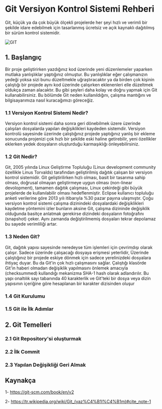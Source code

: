 # Git Versiyon Kontrol Sistemi Rehberi
Git, küçük ya da çok büyük ölçekli projelerde her şeyi hızlı ve verimli bir şekilde idare edebilmek için tasarlanmış ücretsiz ve açık kaynaklı dağıtılmış bir sürüm kontrol sistemidir.

![GIT](https://git-scm.com/images/logo@2x.png)

## 1. Başlangıç
Bir proje geliştirirken yazdığınız kod üzerinde yeni düzenlemeler yaparken mutlaka yanlışlıklar yaptığınız olmuştur. Bu yanlışlıklar eğer çalışmanızın yedeği yoksa sizi bunu düzeltmekle uğraştıracaktır ya da birden çok kişinin çalıştığı bir projede aynı kod üzerinde çalışırken eklenenleri elle düzeltmek oldukça zaman alacaktır. Bu gibi şeyleri daha kolay ve doğru yapmak için Git kullanabilirsiniz. Bu bölümde Git neden kullanıldığını, çalışma mantığını ve bilgisayarımıza nasıl kuracağımızı göreceğiz. 
### 1.1 Versiyon Kontrol Sistemi Nedir?
Versiyon kontrol sistemi daha sonra geri dönebilmek üzere üzerinde çalışılan dosyalarda yapılan değişiklikleri kaydeden sistemdir. Versiyon kontrolü sayesinde üzerinde çalıştığınız projede yaptığınız yanlış bir ekleme sonucunda projenizi çok hızlı bir şekilde eski haline getirebilir, yeni özellikler eklerken yedek dosyaların oluşturduğu karmaşıklığı önleyebilirsiniz. 

### 1.2 Git Nedir?
Git, 2005 yılında Linux Geliştirme Topluluğu (Linux development community özellikle Linus Torvalds) tarafından geliştirilmiş dağıtık çalışan bir versiyon kontrol sistemidir. Git geliştirilirken hızlı olması, basit bir tasarıma sahip olması, doğrusal olmayan geliştirmeye uygun olması (non-linear devolopment), tamamen dağıtık çalışması, Linux çekirdeği gibi büyük projelerde de kullanılabilir olması hedeflenmiştir. Eclipse kullanıcı topluluğu anketi verilerine göre 2013 yılı itibarıyla %30 pazar payına ulaşmıştır. 
Çoğu versiyon kontrol sistemi çalışma dizinindeki dosyalardaki değişiklikleri kaydetme yöntemini izler bunların aksine Git, çalışma dizininde değişiklik olduğunda basitçe anlatmak gerekirse dizindeki dosyaların fotoğrafını (snapshot) çeker. Aynı zamanda değiştirilmemiş dosyaları tekrar depolamaz bu sayede verimliliği artar.
### 1.3 Neden Git?
Git, dağıtık yapısı sayesinde neredeyse tüm işlemleri için çevrimdışı olarak çalışır. Sadece üzerinde çalışacağı dosyaya erişmesi yeterlidir, Üzerinde çalıştığınız bir projede eskiye dönmek için sadece yerelinizdeki dosyalara ihtiyaç duyar. Bu da Git'in çok hızlı çalışmasını sağlar.
Çalıştığı klasörde Git'in haberi olmadan değişiklik yapılmasını önlemek amacıyla (checksummed) kullandığı mekanizma SHA-1 hash olarak adlandırılır. Bu yapı onaltılık sayı tabanında 40 karakterlik ve Git'teki bir dosya veya dizin yapısının içeriğine göre hesaplanan bir karakter dizisinden oluşur 
### 1.4 Git Kurulumu
### 1.5 Git ile İlk Adımlar

## 2. Git Temelleri
### 2.1 Git Repository'si oluşturmak
### 2.2 İlk Commit
### 2.3 Yapılan Değişikliği Geri Almak

## Kaynakça
1- https://git-scm.com/book/en/v2

2- https://tr.wikipedia.org/wiki/Git_(yaz%C4%B1l%C4%B1m)#cite_note-1
